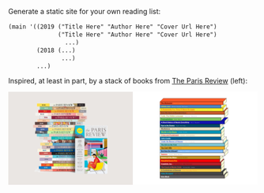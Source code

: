 Generate a static site for your own reading list:

```racket
(main '((2019 ("Title Here" "Author Here" "Cover Url Here")
              ("Title Here" "Author Here" "Cover Url Here")
                ...)
        (2018 (...)
               ...)
        ...)
```

Inspired, at least in part, by a stack of books from [The Paris Review](https://www.theparisreview.org/) (left):

![Side by Side](./res/side_by_side.png)


